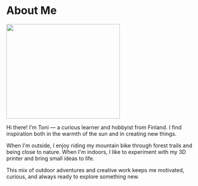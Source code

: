 # About Me

<img src="images/toni.jpg" width="300" height="250">  

Hi there! I'm Toni — a curious learner and hobbyist from Finland. I find inspiration both in the warmth of the sun and in creating new things. 

When I'm outside, I enjoy riding my mountain bike through forest trails and being close to nature. When I'm indoors, I like to experiment with my 3D printer and bring small ideas to life. 

This mix of outdoor adventures and creative work keeps me motivated, curious, and always ready to explore something new.